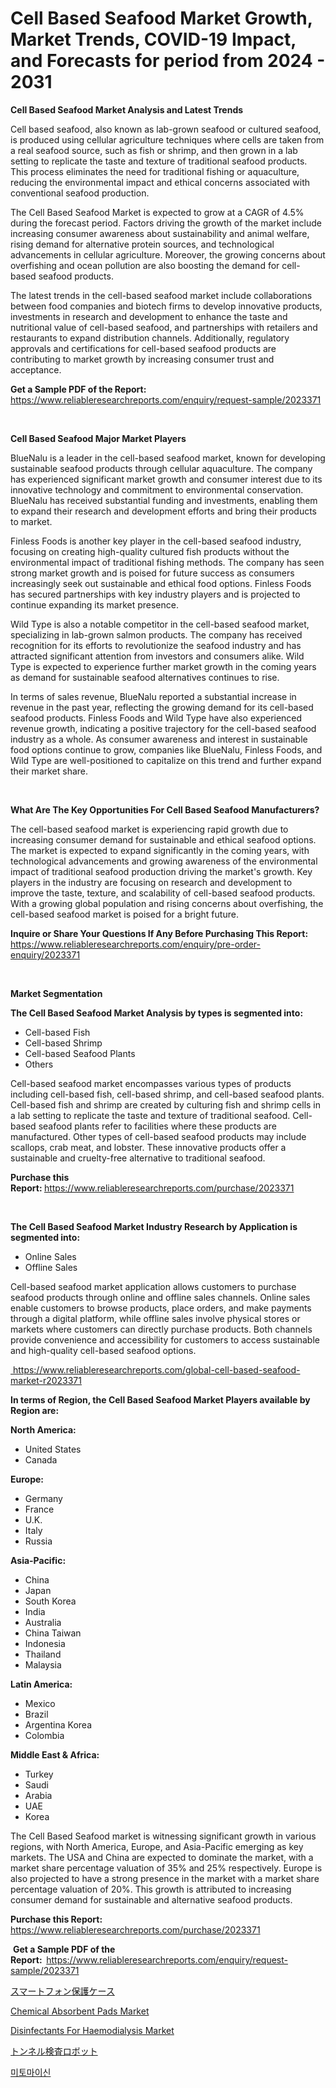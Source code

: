 <p><h1>Cell Based Seafood Market Growth, Market Trends, COVID-19 Impact, and Forecasts for period from 2024 - 2031</h1></p><p><strong>Cell Based Seafood Market Analysis and Latest Trends</strong></p>
<p><p>Cell based seafood, also known as lab-grown seafood or cultured seafood, is produced using cellular agriculture techniques where cells are taken from a real seafood source, such as fish or shrimp, and then grown in a lab setting to replicate the taste and texture of traditional seafood products. This process eliminates the need for traditional fishing or aquaculture, reducing the environmental impact and ethical concerns associated with conventional seafood production.</p><p>The Cell Based Seafood Market is expected to grow at a CAGR of 4.5% during the forecast period. Factors driving the growth of the market include increasing consumer awareness about sustainability and animal welfare, rising demand for alternative protein sources, and technological advancements in cellular agriculture. Moreover, the growing concerns about overfishing and ocean pollution are also boosting the demand for cell-based seafood products.</p><p>The latest trends in the cell-based seafood market include collaborations between food companies and biotech firms to develop innovative products, investments in research and development to enhance the taste and nutritional value of cell-based seafood, and partnerships with retailers and restaurants to expand distribution channels. Additionally, regulatory approvals and certifications for cell-based seafood products are contributing to market growth by increasing consumer trust and acceptance.</p></p>
<p><strong>Get a Sample PDF of the Report:&nbsp;</strong> <a href="https://www.reliableresearchreports.com/enquiry/request-sample/2023371">https://www.reliableresearchreports.com/enquiry/request-sample/2023371</a></p>
<p>&nbsp;</p>
<p><strong>Cell Based Seafood Major Market Players</strong></p>
<p><p>BlueNalu is a leader in the cell-based seafood market, known for developing sustainable seafood products through cellular aquaculture. The company has experienced significant market growth and consumer interest due to its innovative technology and commitment to environmental conservation. BlueNalu has received substantial funding and investments, enabling them to expand their research and development efforts and bring their products to market.</p><p>Finless Foods is another key player in the cell-based seafood industry, focusing on creating high-quality cultured fish products without the environmental impact of traditional fishing methods. The company has seen strong market growth and is poised for future success as consumers increasingly seek out sustainable and ethical food options. Finless Foods has secured partnerships with key industry players and is projected to continue expanding its market presence.</p><p>Wild Type is also a notable competitor in the cell-based seafood market, specializing in lab-grown salmon products. The company has received recognition for its efforts to revolutionize the seafood industry and has attracted significant attention from investors and consumers alike. Wild Type is expected to experience further market growth in the coming years as demand for sustainable seafood alternatives continues to rise.</p><p>In terms of sales revenue, BlueNalu reported a substantial increase in revenue in the past year, reflecting the growing demand for its cell-based seafood products. Finless Foods and Wild Type have also experienced revenue growth, indicating a positive trajectory for the cell-based seafood industry as a whole. As consumer awareness and interest in sustainable food options continue to grow, companies like BlueNalu, Finless Foods, and Wild Type are well-positioned to capitalize on this trend and further expand their market share.</p></p>
<p>&nbsp;</p>
<p><strong>What Are The Key Opportunities For Cell Based Seafood Manufacturers?</strong></p>
<p><p>The cell-based seafood market is experiencing rapid growth due to increasing consumer demand for sustainable and ethical seafood options. The market is expected to expand significantly in the coming years, with technological advancements and growing awareness of the environmental impact of traditional seafood production driving the market's growth. Key players in the industry are focusing on research and development to improve the taste, texture, and scalability of cell-based seafood products. With a growing global population and rising concerns about overfishing, the cell-based seafood market is poised for a bright future.</p></p>
<p><strong>Inquire or Share Your Questions If Any Before Purchasing This Report:</strong> <a href="https://www.reliableresearchreports.com/enquiry/pre-order-enquiry/2023371">https://www.reliableresearchreports.com/enquiry/pre-order-enquiry/2023371</a></p>
<p>&nbsp;</p>
<p><strong>Market Segmentation</strong></p>
<p><strong>The Cell Based Seafood Market Analysis by types is segmented into:</strong></p>
<p><ul><li>Cell-based Fish</li><li>Cell-based Shrimp</li><li>Cell-based Seafood Plants</li><li>Others</li></ul></p>
<p><p>Cell-based seafood market encompasses various types of products including cell-based fish, cell-based shrimp, and cell-based seafood plants. Cell-based fish and shrimp are created by culturing fish and shrimp cells in a lab setting to replicate the taste and texture of traditional seafood. Cell-based seafood plants refer to facilities where these products are manufactured. Other types of cell-based seafood products may include scallops, crab meat, and lobster. These innovative products offer a sustainable and cruelty-free alternative to traditional seafood.</p></p>
<p><strong>Purchase this Report:&nbsp;</strong><a href="https://www.reliableresearchreports.com/purchase/2023371">https://www.reliableresearchreports.com/purchase/2023371</a></p>
<p>&nbsp;</p>
<p><strong>The Cell Based Seafood Market Industry Research by Application is segmented into:</strong></p>
<p><ul><li>Online Sales</li><li>Offline Sales</li></ul></p>
<p><p>Cell-based seafood market application allows customers to purchase seafood products through online and offline sales channels. Online sales enable customers to browse products, place orders, and make payments through a digital platform, while offline sales involve physical stores or markets where customers can directly purchase products. Both channels provide convenience and accessibility for customers to access sustainable and high-quality cell-based seafood options.</p></p>
<p><a href="https://www.reliableresearchreports.com/global-cell-based-seafood-market-r2023371">&nbsp;https://www.reliableresearchreports.com/global-cell-based-seafood-market-r2023371</a></p>
<p><strong>In terms of Region, the Cell Based Seafood Market Players available by Region are:</strong></p>
<p>
    <p> <strong> North America: </strong>
        <ul>
            <li>United States</li>
            <li>Canada</li>
        </ul>
        </p> 
    <p> <strong> Europe: </strong>
        <ul>
            <li>Germany</li>
            <li>France</li>
            <li>U.K.</li>
            <li>Italy</li>
            <li>Russia</li>
        </ul>
        </p> 
    <p> <strong> Asia-Pacific: </strong>
        <ul>
            <li>China</li>
            <li>Japan</li>
            <li>South Korea</li>
            <li>India</li>
            <li>Australia</li>
            <li>China Taiwan</li>
            <li>Indonesia</li>
            <li>Thailand</li>
            <li>Malaysia</li>
        </ul>
        </p> 
    <p> <strong> Latin America: </strong>
        <ul>
            <li>Mexico</li>
            <li>Brazil</li>
            <li>Argentina Korea</li>
            <li>Colombia</li>
        </ul>
        </p> 
    <p> <strong> Middle East & Africa: </strong>
        <ul>
            <li>Turkey</li>
            <li>Saudi</li>
            <li>Arabia</li>
            <li>UAE</li>
            <li>Korea</li>
        </ul>
    </p>
    </p>
<p><p>The Cell Based Seafood market is witnessing significant growth in various regions, with North America, Europe, and Asia-Pacific emerging as key markets. The USA and China are expected to dominate the market, with a market share percentage valuation of 35% and 25% respectively. Europe is also projected to have a strong presence in the market with a market share percentage valuation of 20%. This growth is attributed to increasing consumer demand for sustainable and alternative seafood products.</p></p>
<p><strong>Purchase this Report: </strong><a href="https://www.reliableresearchreports.com/purchase/2023371">https://www.reliableresearchreports.com/purchase/2023371</a></p>
<p>&nbsp;<strong>Get a Sample PDF of the Report:&nbsp;&nbsp;</strong><a href="https://www.reliableresearchreports.com/enquiry/request-sample/2023371">https://www.reliableresearchreports.com/enquiry/request-sample/2023371</a></p>
<p><strong></strong></p>
<p><p><a href="https://github.com/wkuactfdzwizk06/Market-Research-Report-List-1/blob/main/129729418746.md">スマートフォン保護ケース</a></p><p><a href="https://www.linkedin.com/pulse/chemical-absorbent-pads-market-provides-detailed-segmentation-9c0vf?trackingId=j7bvZdPmvoZ6mjueAUjszw%3D%3D">Chemical Absorbent Pads Market</a></p><p><a href="https://issuu.com/reportprime-2/docs/disinfectants-for-haemodialysis-market-size-2030.p">Disinfectants For Haemodialysis Market</a></p><p><a href="https://medium.com/@jeannesawayn2023/%E3%83%88%E3%83%B3%E3%83%8D%E3%83%AB%E6%A4%9C%E6%9F%BB%E3%83%AD%E3%83%9C%E3%83%83%E3%83%88%E5%B8%82%E5%A0%B4%E3%83%AC%E3%83%9D%E3%83%BC%E3%83%88%E3%81%AF-%E3%81%93%E3%81%AE%E5%B8%82%E5%A0%B4%E3%81%AE%E6%9C%80%E6%96%B0%E3%81%AE%E3%83%88%E3%83%AC%E3%83%B3%E3%83%89%E3%82%84%E6%88%90%E9%95%B7%E3%81%AE%E6%A9%9F%E4%BC%9A%E3%82%92%E6%98%8E%E3%82%89%E3%81%8B%E3%81%AB%E3%81%97%E3%81%BE%E3%81%99-afb241b7ab5c">トンネル検査ロボット</a></p><p><a href="https://github.com/GabrielBlanda5656/Market-Research-Report-List-1/blob/main/591454717481.md">미토마이신</a></p></p>